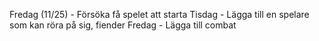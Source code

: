 Fredag (11/25) - Försöka få spelet att starta
Tisdag - Lägga till en spelare som kan röra på sig, fiender
Fredag - Lägga till combat